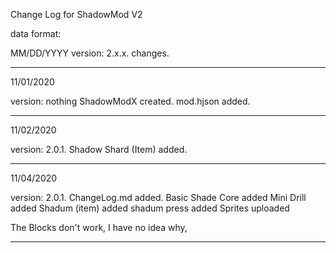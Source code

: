 Change Log for ShadowMod V2

data format:

MM/DD/YYYY
version: 2.x.x.
changes.

-----------------

11/01/2020

version: nothing 
ShadowModX created.
mod.hjson added.

------------------

11/02/2020

version: 2.0.1.
Shadow Shard (Item) added.

------------------

11/04/2020

version: 2.0.1.
ChangeLog.md added.
Basic Shade Core added
Mini Drill added
Shadum (item) added
shadum press added
Sprites uploaded

The Blocks don't work, I have no idea why,

------------------
